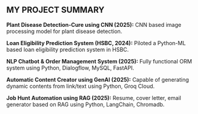 ## MY PROJECT SUMMARY

**Plant Disease Detection-Cure using CNN (2025):** 
CNN based image processing model for plant disease detection.



**Loan Eligibility Prediction System (HSBC, 2024):** 
Piloted a Python-ML based loan eligibility prediction system in HSBC.

**NLP Chatbot & Order Management System (2025):** 
Fully functional ORM system using Python, Dialogflow, MySQL, FastAPI.

**Automatic Content Creator using GenAI (2025):** 
Capable of generating dynamic contents from link/text using Python, Groq Cloud.

**Job Hunt Automation using RAG (2025):** 
Resume, cover letter, email generator based on RAG using Python, LangChain, Chromadb.
